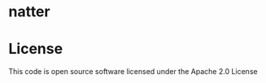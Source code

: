 natter
======



License
=======
This code is open source software licensed under the Apache 2.0 License

